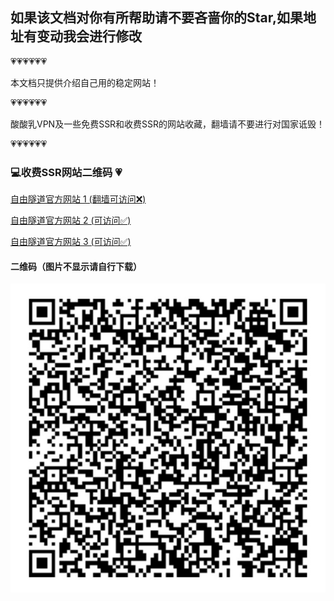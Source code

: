 
如果该文档对你有所帮助请不要吝啬你的Star,如果地址有变动我会进行修改
---
💗💗💗💗💗💗 
 
本文档只提供介绍自己用的稳定网站！   

💗💗💗💗💗💗 

酸酸乳VPN及一些免费SSR和收费SSR的网站收藏，翻墙请不要进行对国家诋毁！

💗💗💗💗💗💗  

### 💻收费SSR网站二维码 💗
[自由隧道官方网站 1 (翻墙可访问❌)](http://ssr-tunnel.com)

[自由隧道官方网站 2 (可访问✅)](http://x-tunnel.com)

[自由隧道官方网站 3 (可访问✅)](http://go-tunnel.com)

#### 二维码（图片不显示请自行下载）    
![图片](gogo.png)





